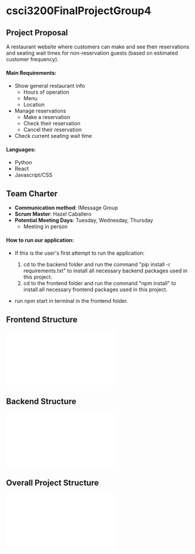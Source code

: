 # csci3200FinalProjectGroup4


## Project Proposal

A restaurant website where customers can make and see their reservations and seating wait times for non-reservation guests (based on estimated customer frequency). 

#### Main Requirements:
- Show general restaurant info
  - Hours of operation
  - Menu
  - Location
- Manage reservations
  - Make a reservation
  - Check their reservation
  - Cancel their reservation
- Check current seating wait time

#### Languages:
- Python
- React
- Javascript/CSS

## Team Charter
 - **Communication method**: IMessage Group
 - **Scrum Master**: Hazel Caballero
 - **Potential Meeting Days**: Tuesday, Wednesday, Thursday
   - Meeting in person

#### How to run our application:

- If this is the user's first attempt to run the application:
  1. cd to the backend folder and run the command "pip install -r requirements.txt" to install all necessary backend packages used in this project.
  2. cd to the frontend folder and run the command "npm install" to install all necessary frontend packages used in this project.

 - run npm start in terminal in the frontend folder.


 ## Frontend Structure
 ![FrontendDiagram](./documentation/frontendDiagram.mmd)


 ## Backend Structure
 ![BackendDiagram](./documentation/backendDiagram.mmd)


 ## Overall Project Structure
 ![OverallStructure](./documentation/overallProjectStructureDiagram.mmd)
